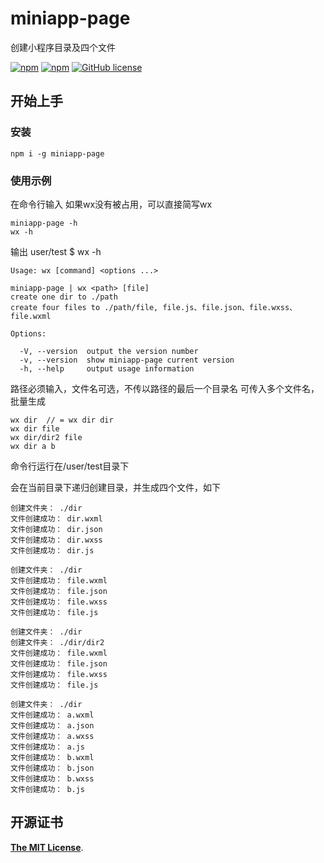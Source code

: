 # miniapp-page 
创建小程序目录及四个文件

[![npm](https://img.shields.io/npm/v/miniapp-page.svg)](https://www.npmjs.com/package/miniapp-page)
[![npm](https://img.shields.io/npm/dt/miniapp-page.svg)](https://www.npmjs.com/package/miniapp-page)
[![GitHub license](https://img.shields.io/github/license/lushuhao/miniapp-page.svg)](https://github.com/lushuhao/miniapp-page/blob/master/LICENSE)

## 开始上手

### 安装

```shell
npm i -g miniapp-page
```

### 使用示例
在命令行输入 
如果wx没有被占用，可以直接简写wx
```shell
miniapp-page -h
wx -h
```
输出 user/test $ wx -h
```shell
Usage: wx [command] <options ...>
  
miniapp-page | wx <path> [file]
create one dir to ./path
create four files to ./path/file, file.js、file.json、file.wxss、file.wxml

Options:

  -V, --version  output the version number
  -v, --version  show miniapp-page current version
  -h, --help     output usage information
```

路径必须输入，文件名可选，不传以路径的最后一个目录名
可传入多个文件名，批量生成
```shell
wx dir  // = wx dir dir
wx dir file
wx dir/dir2 file
wx dir a b 
```

命令行运行在/user/test目录下

会在当前目录下递归创建目录，并生成四个文件，如下

```shell
创建文件夹： ./dir
文件创建成功： dir.wxml
文件创建成功： dir.json
文件创建成功： dir.wxss
文件创建成功： dir.js
```


```shell
创建文件夹： ./dir
文件创建成功： file.wxml
文件创建成功： file.json
文件创建成功： file.wxss
文件创建成功： file.js
```

```shell
创建文件夹： ./dir
创建文件夹： ./dir/dir2
文件创建成功： file.wxml
文件创建成功： file.json
文件创建成功： file.wxss
文件创建成功： file.js
```
```shell
创建文件夹： ./dir
文件创建成功： a.wxml
文件创建成功： a.json
文件创建成功： a.wxss
文件创建成功： a.js
文件创建成功： b.wxml
文件创建成功： b.json
文件创建成功： b.wxss
文件创建成功： b.js
```

## 开源证书

[**The MIT License**](http://opensource.org/licenses/MIT).
